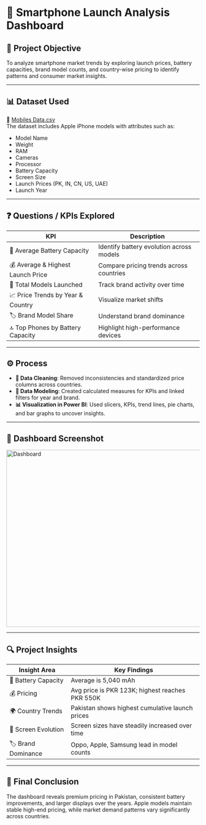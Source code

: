 
# 📱 Smartphone Launch Analysis Dashboard

## 🎯 Project Objective  
To analyze smartphone market trends by exploring launch prices, battery capacities, brand model counts, and country-wise pricing to identify patterns and consumer market insights.

---

## 📊 Dataset Used  
📂 [Mobiles Data.csv](https://github.com/FatimaBatool55/Mobile_Data_Project/blob/main/Mobiles%20Data.csv)  
The dataset includes Apple iPhone models with attributes such as:

- Model Name  
- Weight  
- RAM  
- Cameras  
- Processor  
- Battery Capacity  
- Screen Size  
- Launch Prices (PK, IN, CN, US, UAE)  
- Launch Year  

---

## ❓ Questions / KPIs Explored  

| KPI                                | Description |
|------------------------------------|-------------|
| 🔋 Average Battery Capacity         | Identify battery evolution across models |
| 💰 Average & Highest Launch Price   | Compare pricing trends across countries |
| 📱 Total Models Launched            | Track brand activity over time |
| 📈 Price Trends by Year & Country   | Visualize market shifts |
| 🏷️ Brand Model Share                | Understand brand dominance |
| 🔝 Top Phones by Battery Capacity   | Highlight high-performance devices |

---

## ⚙️ Process  

- **🧹 Data Cleaning**: Removed inconsistencies and standardized price columns across countries.  
- **🔗 Data Modeling**: Created calculated measures for KPIs and linked filters for year and brand.  
- **📊 Visualization in Power BI**: Used slicers, KPIs, trend lines, pie charts, and bar graphs to uncover insights.

---

## 📸 Dashboard Screenshot  
<img width="825" height="462" alt="Dashboard" src="https://github.com/user-attachments/assets/e9d95bfe-690b-42fc-b8af-eb9b0841af2e" />

---

## 🔍 Project Insights  

| Insight Area         | Key Findings |
|----------------------|--------------|
| 🔋 Battery Capacity   | Average is 5,040 mAh |
| 💰 Pricing            | Avg price is PKR 123K; highest reaches PKR 550K |
| 🌍 Country Trends     | Pakistan shows highest cumulative launch prices |
| 📏 Screen Evolution   | Screen sizes have steadily increased over time |
| 🏷️ Brand Dominance    | Oppo, Apple, Samsung lead in model counts |

---

## 🧠 Final Conclusion  
The dashboard reveals premium pricing in Pakistan, consistent battery improvements, and larger displays over the years. Apple models maintain stable high-end pricing, while market demand patterns vary significantly across countries.


